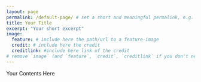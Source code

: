```yaml
---
layout: page
permalink: /default-page/ # set a short and meaningful permalink, e.g. /home/, /about/, etc.
title: Your Title
excerpt: "Your short excerpt"
image:
  feature: # include here the path/url to a feature-image
  credit: # include here the credit
  creditlink: #include here link of the credit
# remove `image` (and `feature`, `credit`, `creditlink` if you don't need feature-images)
---
```


Your Contents Here
